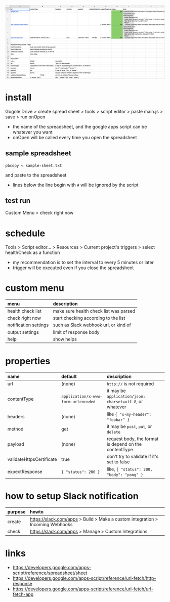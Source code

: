 ![sample-sheet](./images/screenshot1.png)

# install
Gogole Drive > create spread sheet > tools > script editor > paste main.js > save > run onOpen

- the name of the spreadsheet, and the google apps script can be whatever you want
- onOpen will be called every time you open the spreadsheet

## sample spreadsheet

```
pbcopy < sample-sheet.txt
```

and paste to the spreadsheet

- lines below the line begin with `#` will be ignored by the script

## test run

Custom Menu > check right now

# schedule
Tools > Script editor... > Resources > Current project's triggers > select healthCheck as a function

- my recommendation is to set the interval to every 5 minutes or later
- trigger will be executed even if you close the spreadsheet

# custom menu
|menu|description|
|:--|:--|
|health check list|make sure health check list was parsed|
|check right now|start checking according to the list|
|notification settings|such as Slack webhook url, or kind of|
|output settings|limit of response body|
|help|show helps|

# properties
|name|default|description|
|:--|:--|:--|
|url|(none)|`http://` is not required|
|contentType|`application/x-www-form-urlencoded`|it may be `application/json; charset=utf-8`, or whatever|
|headers|(none)|like `{ "x-my-header": "foobar" }`|
|method|get|it may be `post`, `put`, or `delete`|
|payload|(none)|request body, the format is depend on the contentType|
|validateHttpsCertificate|true|don't try to validate if it's set to false|
|expectResponse|`{ "status": 200 }`|like, `{ "status": 200, "body": "pong" }`|

# how to setup Slack notification
|purpose|howto|
|:--|:--|
|create|https://slack.com/apps > Build > Make a custom integration > Incoming Webhooks|
|check|https://slack.com/apps > Manage > Custom Integrations|

# links
- https://developers.google.com/apps-script/reference/spreadsheet/sheet
- https://developers.google.com/apps-script/reference/url-fetch/http-response
- https://developers.google.com/apps-script/reference/url-fetch/url-fetch-app
